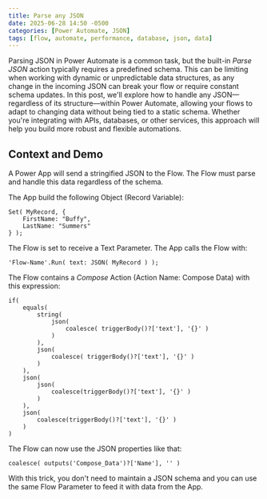 ```yaml
---
title: Parse any JSON
date: 2025-06-28 14:50 -0500
categories: [Power Automate, JSON]
tags: [flow, automate, performance, database, json, data]
---
```


Parsing JSON in Power Automate is a common task, but the built-in *Parse JSON* action typically requires a predefined schema. This can be limiting when working with dynamic or unpredictable data structures, as any change in the incoming JSON can break your flow or require constant schema updates. In this post, we'll explore how to handle any JSON—regardless of its structure—within Power Automate, allowing your flows to adapt to changing data without being tied to a static schema. Whether you're integrating with APIs, databases, or other services, this approach will help you build more robust and flexible automations.

## Context and Demo
A Power App will send a stringified JSON to the Flow.  The Flow must parse and handle this data regardless of the schema.

The App build the following Object (Record Variable):
```
Set( MyRecord, {
    FirstName: "Buffy", 
    LastName: "Summers"
} );
```

The Flow is set to receive a Text Parameter.
The App calls the Flow with:
```
'Flow-Name'.Run( text: JSON( MyRecord ) );
```

The Flow contains a *Compose* Action (Action Name: Compose Data) with this expression:
```
if( 
    equals( 
        string( 
            json( 
                coalesce( triggerBody()?['text'], '{}' )
            )
        ),
        json( 
            coalesce( triggerBody()?['text'], '{}' )
        )
    ), 
    json( 
        json( 
            coalesce(triggerBody()?['text'], '{}' )
        )
    ),
    json( 
        coalesce(triggerBody()?['text'], '{}' )
    )
)
```

The Flow can now use the JSON properties like that:
```
coalesce( outputs('Compose_Data')?['Name'], '' )
```

With this trick, you don't need to maintain a JSON schema and you can use the same Flow Parameter to feed it with data from the App.